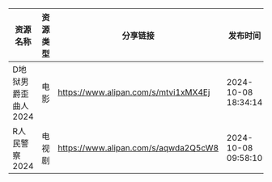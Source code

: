 | 资源名称         | 资源类型 | 分享链接                                 | 发布时间                |
| ------------ | ---- | ------------------------------------ | ------------------- |
| D地狱男爵歪曲人2024 | 电影   | https://www.alipan.com/s/mtvi1xMX4Ej | 2024-10-08 18:34:14 |
| R人民警察2024    | 电视剧  | https://www.alipan.com/s/aqwda2Q5cW8 | 2024-10-08 09:58:10 |
